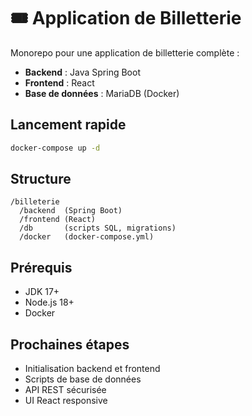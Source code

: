 # 🎟️ Application de Billetterie

Monorepo pour une application de billetterie complète :
- **Backend** : Java Spring Boot
- **Frontend** : React
- **Base de données** : MariaDB (Docker)

## Lancement rapide

```sh
docker-compose up -d
```

## Structure
```
/billeterie
  /backend  (Spring Boot)
  /frontend (React)
  /db       (scripts SQL, migrations)
  /docker   (docker-compose.yml)
```

## Prérequis
- JDK 17+
- Node.js 18+
- Docker

## Prochaines étapes
- Initialisation backend et frontend
- Scripts de base de données
- API REST sécurisée
- UI React responsive
